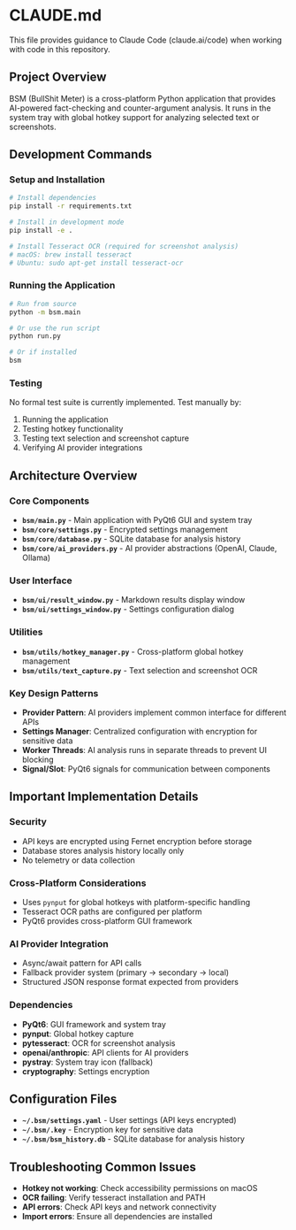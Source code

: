 # CLAUDE.md

This file provides guidance to Claude Code (claude.ai/code) when working with code in this repository.

## Project Overview

BSM (BullShit Meter) is a cross-platform Python application that provides AI-powered fact-checking and counter-argument analysis. It runs in the system tray with global hotkey support for analyzing selected text or screenshots.

## Development Commands

### Setup and Installation
```bash
# Install dependencies
pip install -r requirements.txt

# Install in development mode
pip install -e .

# Install Tesseract OCR (required for screenshot analysis)
# macOS: brew install tesseract
# Ubuntu: sudo apt-get install tesseract-ocr
```

### Running the Application
```bash
# Run from source
python -m bsm.main

# Or use the run script
python run.py

# Or if installed
bsm
```

### Testing
No formal test suite is currently implemented. Test manually by:
1. Running the application
2. Testing hotkey functionality
3. Testing text selection and screenshot capture
4. Verifying AI provider integrations

## Architecture Overview

### Core Components
- **`bsm/main.py`** - Main application with PyQt6 GUI and system tray
- **`bsm/core/settings.py`** - Encrypted settings management
- **`bsm/core/database.py`** - SQLite database for analysis history
- **`bsm/core/ai_providers.py`** - AI provider abstractions (OpenAI, Claude, Ollama)

### User Interface
- **`bsm/ui/result_window.py`** - Markdown results display window
- **`bsm/ui/settings_window.py`** - Settings configuration dialog

### Utilities
- **`bsm/utils/hotkey_manager.py`** - Cross-platform global hotkey management
- **`bsm/utils/text_capture.py`** - Text selection and screenshot OCR

### Key Design Patterns
- **Provider Pattern**: AI providers implement common interface for different APIs
- **Settings Manager**: Centralized configuration with encryption for sensitive data
- **Worker Threads**: AI analysis runs in separate threads to prevent UI blocking
- **Signal/Slot**: PyQt6 signals for communication between components

## Important Implementation Details

### Security
- API keys are encrypted using Fernet encryption before storage
- Database stores analysis history locally only
- No telemetry or data collection

### Cross-Platform Considerations
- Uses `pynput` for global hotkeys with platform-specific handling
- Tesseract OCR paths are configured per platform
- PyQt6 provides cross-platform GUI framework

### AI Provider Integration
- Async/await pattern for API calls
- Fallback provider system (primary → secondary → local)
- Structured JSON response format expected from providers

### Dependencies
- **PyQt6**: GUI framework and system tray
- **pynput**: Global hotkey capture
- **pytesseract**: OCR for screenshot analysis
- **openai/anthropic**: API clients for AI providers
- **pystray**: System tray icon (fallback)
- **cryptography**: Settings encryption

## Configuration Files

- **`~/.bsm/settings.yaml`** - User settings (API keys encrypted)
- **`~/.bsm/.key`** - Encryption key for sensitive data
- **`~/.bsm/bsm_history.db`** - SQLite database for analysis history

## Troubleshooting Common Issues

- **Hotkey not working**: Check accessibility permissions on macOS
- **OCR failing**: Verify tesseract installation and PATH
- **API errors**: Check API keys and network connectivity
- **Import errors**: Ensure all dependencies are installed